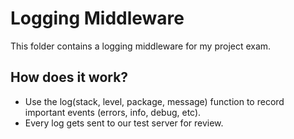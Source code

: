 # Logging Middleware

This folder contains a logging middleware for my project exam.

## How does it work?
- Use the log(stack, level, package, message) function to record important events (errors, info, debug, etc).
- Every log gets sent to our test server for review.

